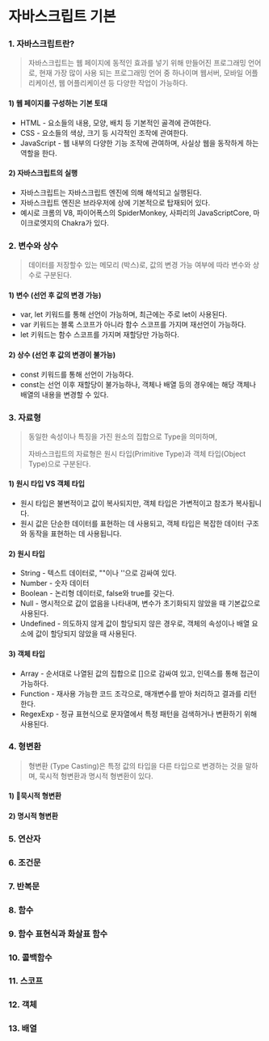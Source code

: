 # 자바스크립트 기본

### 1. 자바스크립트란?

> 자바스크립트는 웹 페이지에 동적인 효과를 넣기 위해 만들어진 프로그래밍 언어로, 현재 가장 많이 사용 되는 프로그래밍 언어 중 하나이며 웹서버, 모바일 어플리케이션, 웹 어플리케이션 등 다양한 작업이 가능하다.

#### 1) 웹 페이지를 구성하는 기본 토대

* HTML - 요소들의 내용, 모양, 배치 등 기본적인 골격에 관여한다.
* CSS - 요소들의 색상, 크기 등 시각적인 조작에 관여한다.
* JavaScript - 웹 내부의 다양한 기능 조작에 관여하며, 사실상 웹을 동작하게 하는 역할을 한다.

#### 2) 자바스크립트의 실행

* 자바스크립트는 자바스크립트 엔진에 의해 해석되고 실행된다.&#x20;
* 자바스크립트 엔진은 브라우저에 상에 기본적으로 탑재되어 있다.
* 예시로 크롬의 V8, 파이어폭스의 SpiderMonkey, 사파리의 JavaScriptCore, 마이크로엣지의 Chakra가 있다.

### 2. 변수와 상수

> 데이터를 저장할수 있는 메모리 (박스)로, 값의 변경 가능 여부에 따라 변수와 상수로 구분된다.&#x20;

#### 1) 변수 (선언 후 값의 변경 가능)

* var, let 키워드를 통해 선언이 가능하며, 최근에는 주로 let이 사용된다.
* var 키워드는 블록 스코프가 아니라 함수 스코프를 가지며 재선언이 가능하다.
* let 키워드는 함수 스코프를 가지며 재할당만 가능하다.

#### 2) 상수 (선언 후 값의 변경이 불가능)

* const 키워드를 통해 선언이 가능하다.
* const는 선언 이후 재할당이 불가능하나, 객체나 배열 등의 경우에는 해당 객체나 배열의 내용을 변경할 수 있다.

### 3. 자료형

> 동일한 속성이나 특징을 가진 원소의 집합으로 Type을 의미하며,
>
> 자바스크립트의 자료형은 원시 타입(Primitive Type)과 객체 타입(Object Type)으로 구분된다.

#### 1) 원시 타입 VS 객체 타입

* 원시 타입은 불변적이고 값이 복사되지만, 객체 타입은 가변적이고 참조가 복사됩니다.
* 원시 값은 단순한 데이터를 표현하는 데 사용되고, 객체 타입은 복잡한 데이터 구조와 동작을 표현하는 데 사용됩니다.

#### 2) 원시 타입

* String - 텍스트 데이터로, ""이나 ''으로 감싸여 있다.
* Number - 숫자 데이터
* Boolean - 논리형 데이터로, false와 true를 갖는다.
* Null - 명시적으로 값이 없음을 나타내며, 변수가 초기화되지 않았을 때 기본값으로 사용된다.
* Undefined - 의도하지 않게 값이 할당되지 않은 경우로, 객체의 속성이나 배열 요소에 값이 할당되지 않았을 때 사용된다.

#### 3) 객체 타입

* Array - 순서대로 나열된 값의 집합으로 \[]으로 감싸여 있고, 인덱스를 통해 접근이 가능하다.
* Function - 재사용 가능한 코드 조각으로, 매개변수를 받아 처리하고 결과를 리턴한다.
* RegexExp - 정규 표현식으로 문자열에서 특정 패턴을 검색하거나 변환하기 위해 사용된다.

### 4. 형변환

> 형변환 (Type Casting)은 특정 값의 타입을 다른 타입으로 변경하는 것을 말하며, 묵시적 형변환과 명시적 형변환이 있다.

#### 1) 묵시적 형변환

#### 2) 명시적 형변환





### 5. 연산자

### 6. 조건문

### 7. 반복문

### 8. 함수

### 9. 함수 표현식과 화살표 함수

### 10. 콜백함수

### 11. 스코프

### 12. 객체

### 13. 배열
